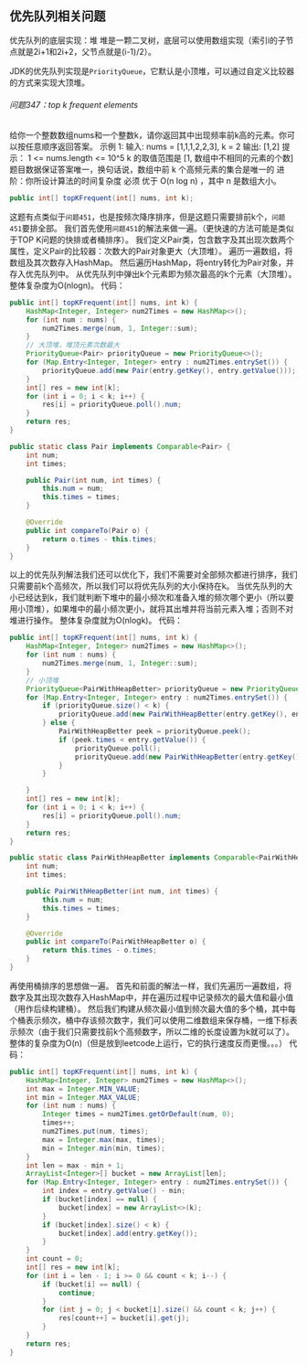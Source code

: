 ## 优先队列相关问题

优先队列的底层实现：堆
堆是一颗二叉树，底层可以使用数组实现（索引i的子节点就是2i+1和2i+2，父节点就是(i-1)/2）。

JDK的优先队列实现是`PriorityQueue`，它默认是小顶堆，可以通过自定义比较器的方式来实现大顶堆。

###### 问题347：top k frequent elements

给你一个整数数组nums和一个整数k，请你返回其中出现频率前k高的元素。你可以按任意顺序返回答案。
示例 1:
输入: nums = [1,1,1,2,2,3], k = 2
输出: [1,2]
提示：
1 <= nums.length <= 10^5
k 的取值范围是 [1, 数组中不相同的元素的个数]
题目数据保证答案唯一，换句话说，数组中前 k 个高频元素的集合是唯一的
进阶：你所设计算法的时间复杂度 必须 优于 O(n log n) ，其中 n 是数组大小。
```java
public int[] topKFrequent(int[] nums, int k);
```

这题有点类似于`问题451`，也是按频次降序排序，但是这题只需要排前k个，`问题451`要排全部。
我们首先使用`问题451`的解法来做一遍。（更快速的方法可能是类似于TOP K问题的快排或者桶排序）。
我们定义Pair类，包含数字及其出现次数两个属性，定义Pair的比较器：次数大的Pair对象更大（大顶堆）。
遍历一遍数组，将数组及其次数存入HashMap。
然后遍历HashMap，将entry转化为Pair对象，并存入优先队列中。
从优先队列中弹出k个元素即为频次最高的k个元素（大顶堆）。
整体复杂度为O(nlogn)。
代码：
```java
public int[] topKFrequent(int[] nums, int k) {
    HashMap<Integer, Integer> num2Times = new HashMap<>();
    for (int num : nums) {
        num2Times.merge(num, 1, Integer::sum);
    }
    // 大顶堆，堆顶元素次数最大
    PriorityQueue<Pair> priorityQueue = new PriorityQueue<>();
    for (Map.Entry<Integer, Integer> entry : num2Times.entrySet()) {
        priorityQueue.add(new Pair(entry.getKey(), entry.getValue()));
    }
    int[] res = new int[k];
    for (int i = 0; i < k; i++) {
        res[i] = priorityQueue.poll().num;
    }
    return res;
}

public static class Pair implements Comparable<Pair> {
    int num;
    int times;

    public Pair(int num, int times) {
        this.num = num;
        this.times = times;
    }

    @Override
    public int compareTo(Pair o) {
        return o.times - this.times;
    }
}
```
以上的优先队列解法我们还可以优化下，我们不需要对全部频次都进行排序，我们只需要前k个高频次，所以我们可以将优先队列的大小保持在k。
当优先队列的大小已经达到k，我们就判断下堆中的最小频次和准备入堆的频次哪个更小（所以要用小顶堆），如果堆中的最小频次更小，就将其出堆并将当前元素入堆；否则不对堆进行操作。
整体复杂度就为O(nlogk)。
代码：
```java
public int[] topKFrequent(int[] nums, int k) {
    HashMap<Integer, Integer> num2Times = new HashMap<>();
    for (int num : nums) {
        num2Times.merge(num, 1, Integer::sum);
    }
    // 小顶堆
    PriorityQueue<PairWithHeapBetter> priorityQueue = new PriorityQueue<>();
    for (Map.Entry<Integer, Integer> entry : num2Times.entrySet()) {
        if (priorityQueue.size() < k) {
            priorityQueue.add(new PairWithHeapBetter(entry.getKey(), entry.getValue()));
        } else {
            PairWithHeapBetter peek = priorityQueue.peek();
            if (peek.times < entry.getValue()) {
                priorityQueue.poll();
                priorityQueue.add(new PairWithHeapBetter(entry.getKey(), entry.getValue()));
            }
        }

    }
    int[] res = new int[k];
    for (int i = 0; i < k; i++) {
        res[i] = priorityQueue.poll().num;
    }
    return res;
}

public static class PairWithHeapBetter implements Comparable<PairWithHeapBetter> {
    int num;
    int times;

    public PairWithHeapBetter(int num, int times) {
        this.num = num;
        this.times = times;
    }

    @Override
    public int compareTo(PairWithHeapBetter o) {
        return this.times - o.times;
    }
}
```

再使用桶排序的思想做一遍。
首先和前面的解法一样，我们先遍历一遍数组，将数字及其出现次数存入HashMap中，并在遍历过程中记录频次的最大值和最小值（用作后续构建桶）。
然后我们构建从频次最小值到频次最大值的多个桶，其中每个桶表示频次，桶中存该频次数字，我们可以使用二维数组来保存桶，一维下标表示频次（由于我们只需要找前k个高频数字，所以二维的长度设置为k就可以了）。
整体的复杂度为O(n)（但是放到leetcode上运行，它的执行速度反而更慢。。。）
代码：
```java
public int[] topKFrequent(int[] nums, int k) {
    HashMap<Integer, Integer> num2Times = new HashMap<>();
    int max = Integer.MIN_VALUE;
    int min = Integer.MAX_VALUE;
    for (int num : nums) {
        Integer times = num2Times.getOrDefault(num, 0);
        times++;
        num2Times.put(num, times);
        max = Integer.max(max, times);
        min = Integer.min(min, times);
    }
    int len = max - min + 1;
    ArrayList<Integer>[] bucket = new ArrayList[len];
    for (Map.Entry<Integer, Integer> entry : num2Times.entrySet()) {
        int index = entry.getValue() - min;
        if (bucket[index] == null) {
            bucket[index] = new ArrayList<>(k);
        }
        if (bucket[index].size() < k) {
            bucket[index].add(entry.getKey());
        }
    }
    int count = 0;
    int[] res = new int[k];
    for (int i = len - 1; i >= 0 && count < k; i--) {
        if (bucket[i] == null) {
            continue;
        }
        for (int j = 0; j < bucket[i].size() && count < k; j++) {
            res[count++] = bucket[i].get(j);
        }
    }
    return res;
}
```